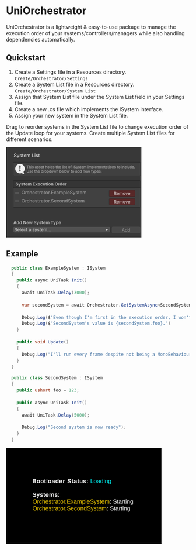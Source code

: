 # UniOrchestrator

UniOrchestrator is a lightweight & easy-to-use package to manage the execution order of your systems/controllers/managers while also handling dependencies automatically.

## Quickstart

1. Create a Settings file in a Resources directory. `Create/Orchestrator/Settings`
2. Create a System List file in a Resources directory. `Create/Orchestrator/System List`
3. Assign that System List file under the System List field in your Settings file.
4. Create a new .cs file which implements the ISystem interface.
5. Assign your new system in the System List file.

Drag to reorder systems in the System List file to change execution order of the Update loop for your systems. Create multiple System List files for different scenarios.

![System List](Images~/SystemList.png)

## Example

```cs
  public class ExampleSystem : ISystem
  {
    public async UniTask Init()
    {
      await UniTask.Delay(3000);

      var secondSystem = await Orchestrator.GetSystemAsync<SecondSystem>();
      
      Debug.Log($"Even though I'm first in the execution order, I won't initialize until SecondSystem is initialized since I depend on it.");
      Debug.Log($"SecondSystem's value is {secondSystem.foo}.")
    }

    public void Update()
    {
      Debug.Log("I'll run every frame despite not being a MonoBehaviour.");
    }
  }
```

```cs
  public class SecondSystem : ISystem
  {
    public ushort foo = 123;
    
    public async UniTask Init()
    {
      await UniTask.Delay(5000);
      
      Debug.Log("Second system is now ready");
    }
  }
```

![Orchestrator UI](Images~/OrchestratorUI.png)